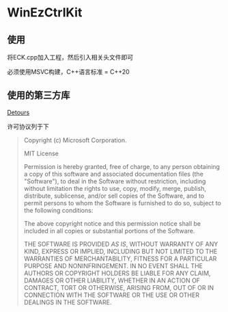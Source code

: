 # WinEzCtrlKit

## 使用

将ECK.cpp加入工程，然后引入相关头文件即可

必须使用MSVC构建，C++语言标准 = C++20

## 使用的第三方库

[Detours](https://github.com/microsoft/Detours)

许可协议列于下

> Copyright (c) Microsoft Corporation.
>
> MIT License
>
> Permission is hereby granted, free of charge, to any person obtaining a copy
> of this software and associated documentation files (the "Software"), to deal
> in the Software without restriction, including without limitation the rights
> to use, copy, modify, merge, publish, distribute, sublicense, and/or sell
> copies of the Software, and to permit persons to whom the Software is
> furnished to do so, subject to the following conditions:
>
> The above copyright notice and this permission notice shall be included in all
> copies or substantial portions of the Software.
>
> THE SOFTWARE IS PROVIDED *AS IS*, WITHOUT WARRANTY OF ANY KIND, EXPRESS OR
> IMPLIED, INCLUDING BUT NOT LIMITED TO THE WARRANTIES OF MERCHANTABILITY,
> FITNESS FOR A PARTICULAR PURPOSE AND NONINFRINGEMENT. IN NO EVENT SHALL THE
> AUTHORS OR COPYRIGHT HOLDERS BE LIABLE FOR ANY CLAIM, DAMAGES OR OTHER
> LIABILITY, WHETHER IN AN ACTION OF CONTRACT, TORT OR OTHERWISE, ARISING FROM,
> OUT OF OR IN CONNECTION WITH THE SOFTWARE OR THE USE OR OTHER DEALINGS IN THE
> SOFTWARE.